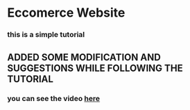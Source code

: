 # Eccomerce Website

### this is a simple tutorial

## ADDED SOME MODIFICATION AND SUGGESTIONS WHILE FOLLOWING THE TUTORIAL

### you can see the video [here](https://youtu.be/EkRuAOsmXm0?si=S7Onqxhmufzy5weH)
